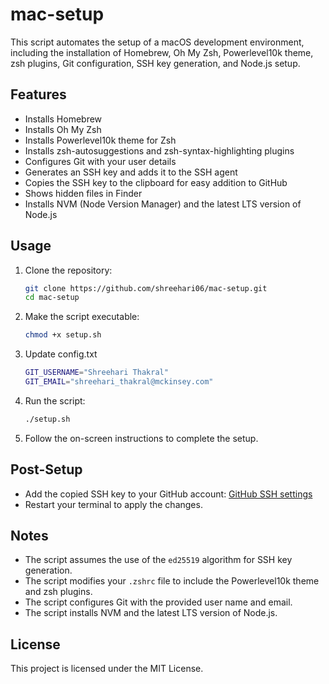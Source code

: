 # mac-setup

This script automates the setup of a macOS development environment, including the installation of Homebrew, Oh My Zsh, Powerlevel10k theme, zsh plugins, Git configuration, SSH key generation, and Node.js setup.

## Features

- Installs Homebrew
- Installs Oh My Zsh
- Installs Powerlevel10k theme for Zsh
- Installs zsh-autosuggestions and zsh-syntax-highlighting plugins
- Configures Git with your user details
- Generates an SSH key and adds it to the SSH agent
- Copies the SSH key to the clipboard for easy addition to GitHub
- Shows hidden files in Finder
- Installs NVM (Node Version Manager) and the latest LTS version of Node.js

## Usage

1. Clone the repository:

   ```bash
   git clone https://github.com/shreehari06/mac-setup.git
   cd mac-setup
   ```

2. Make the script executable:

   ```bash
   chmod +x setup.sh
   ```

3. Update config.txt

   ```bash
   GIT_USERNAME="Shreehari Thakral"
   GIT_EMAIL="shreehari_thakral@mckinsey.com"
   ```

4. Run the script:

   ```bash
   ./setup.sh
   ```

5. Follow the on-screen instructions to complete the setup.

## Post-Setup

- Add the copied SSH key to your GitHub account: [GitHub SSH settings](https://github.com/settings/keys)
- Restart your terminal to apply the changes.

## Notes

- The script assumes the use of the `ed25519` algorithm for SSH key generation.
- The script modifies your `.zshrc` file to include the Powerlevel10k theme and zsh plugins.
- The script configures Git with the provided user name and email.
- The script installs NVM and the latest LTS version of Node.js.

## License

This project is licensed under the MIT License.
